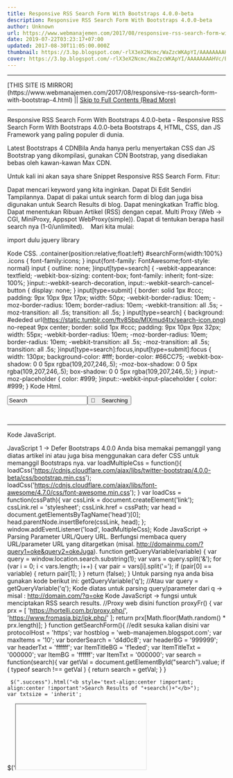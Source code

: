```yaml
---
title: Responsive RSS Search Form With Bootstraps 4.0.0-beta
description: Responsive RSS Search Form With Bootstraps 4.0.0-beta
author: Unknown
url: https://www.webmanajemen.com/2017/08/responsive-rss-search-form-with-bootstrap-4.html
date: 2019-07-22T03:23:17+07:00
updated: 2017-08-30T11:05:00.000Z
thumbnail: https://3.bp.blogspot.com/-rlX3eX2Ncmc/WaZzcWKApYI/AAAAAAAAHVc/EtQrgEUUiyou54pxhpU0AfAW-ivce0fZgCLcBGAs/s320/images%2B%25281%2529.png
cover: https://3.bp.blogspot.com/-rlX3eX2Ncmc/WaZzcWKApYI/AAAAAAAAHVc/EtQrgEUUiyou54pxhpU0AfAW-ivce0fZgCLcBGAs/s320/images%2B%25281%2529.png
---
```


<hr/> [THIS SITE IS MIRROR](https://www.webmanajemen.com/2017/08/responsive-rss-search-form-with-bootstrap-4.html) || <a href="https://www.webmanajemen.com/2017/08/responsive-rss-search-form-with-bootstrap-4.html" rel="follow" class="button" id="read-more">Skip to Full Contents (Read More)</a> <hr/> Responsive RSS Search Form With Bootstraps 4.0.0-beta - Responsive RSS Search Form With Bootstraps 4.0.0-beta Bootstraps 4, HTML, CSS, dan JS Framework yang paling populer di dunia.

Latest Bootstraps 4 CDNBila Anda hanya perlu menyertakan CSS dan JS Bootstrap yang dikompilasi, gunakan CDN Bootstrap, yang disediakan bebas oleh kawan-kawan Max CDN. 
<link rel="stylesheet" href="https://maxcdn.bootstrapcdn.com/bootstrap/4.0.0-alpha.6/css/bootstrap.min.css" integrity="sha384-rwoIResjU2yc3z8GV/NPeZWAv56rSmLldC3R/AZzGRnGxQQKnKkoFVhFQhNUwEyJ" crossorigin="anonymous">
<script src="https://code.jquery.com/jquery-3.1.1.slim.min.js" integrity="sha384-A7FZj7v+d/sdmMqp/nOQwliLvUsJfDHW+k9Omg/a/EheAdgtzNs3hpfag6Ed950n" crossorigin="anonymous"></script>
<script src="https://cdnjs.cloudflare.com/ajax/libs/tether/1.4.0/js/tether.min.js" integrity="sha384-DztdAPBWPRXSA/3eYEEUWrWCy7G5KFbe8fFjk5JAIxUYHKkDx6Qin1DkWx51bBrb" crossorigin="anonymous"></script>
<script src="https://maxcdn.bootstrapcdn.com/bootstrap/4.0.0-alpha.6/js/bootstrap.min.js" integrity="sha384-vBWWzlZJ8ea9aCX4pEW3rVHjgjt7zpkNpZk+02D9phzyeVkE+jo0ieGizqPLForn" crossorigin="anonymous"></script>

Untuk kali ini akan saya share Snippet Responsive RSS Search Form. 
Fitur:

Dapat mencari keyword yang kita inginkan.
Dapat Di Edit Sendiri Tampilannya.
Dapat di pakai untuk search form di blog dan juga bisa digunakan untuk Search Results di blog.
Dapat meningkatkan Traffic blog.
Dapat menentukan Ribuan Artikel (RSS) dengan cepat.
Multi Proxy (Web -> CGI, MiniProxy, Appspot WebProxy(simple)).
Dapat di tentukan berapa hasil search nya (1-0/unlimited).
   Mari kita mulai:


import dulu jquery library 
<script src="https://ajax.googleapis.com/ajax/libs/jquery/3.2.1/jquery.min.js"></script>

Kode CSS.
.container{position:relative;float:left}
#searchForm{width:100%}
.icons { font-family:icons; }
input{font-family: FontAwesome;font-style: normal}
input {
 outline: none;
}input[type=search] {
 -webkit-appearance: textfield;
 -webkit-box-sizing: content-box;
 font-family: inherit;
 font-size: 100%;
}input::-webkit-search-decoration,
input::-webkit-search-cancel-button {
 display: none; 
}
input[type=submit] { 
 border: solid 1px #ccc;
 padding: 9px 10px 9px 17px;
 width: 50px;
  -webkit-border-radius: 10em;
 -moz-border-radius: 10em;
 border-radius: 10em;
  -webkit-transition: all .5s;
 -moz-transition: all .5s;
 transition: all .5s;
  }
input[type=search] {
 background: #ededed url(https://static.tumblr.com/ftv85bp/MIXmud4tx/search-icon.png) no-repeat 9px center;
 border: solid 1px #ccc;
 padding: 9px 10px 9px 32px;
 width: 55px;
  -webkit-border-radius: 10em;
 -moz-border-radius: 10em;
 border-radius: 10em;
  -webkit-transition: all .5s;
 -moz-transition: all .5s;
 transition: all .5s;
}input[type=search]:focus,input[type=submit]:focus {
 width: 130px;
 background-color: #fff;
 border-color: #66CC75;
  -webkit-box-shadow: 0 0 5px rgba(109,207,246,.5);
 -moz-box-shadow: 0 0 5px rgba(109,207,246,.5);
 box-shadow: 0 0 5px rgba(109,207,246,.5);
}
input:-moz-placeholder {
 color: #999;
}input::-webkit-input-placeholder {
 color: #999;
}
Kode Html.
<div class="container mt-2">
<form action="javascript:getSearchForm();" class="form-inline" id="searchForm" method="POST">
  <div class="input-group">
  <input type="search" id="search" class="form-control" onClick="this.select();" value="Search"></input><input type="submit" id="submit" class="input-group-addon" onClick="removeBefore();" value="&#xf002;&nbsp;&nbsp;&nbsp;&nbsp;Searching" class="icons"></input>
  </div></form></div><br><hr>
<center><span class="success"></span></center>
<div class="embed-responsive embed-responsive-16by9"><div class="embed-responsive-item"></div></div>
Kode JavaScript.

JavaScript 1 -> Defer Bootstraps 4.0.0
Anda bisa memakai pemanggil yang diatas artikel ini atau juga bisa menggunakan cara defer CSS untuk memanggil Bootstraps nya.
var loadMultipleCss = function(){
 loadCss('https://cdnjs.cloudflare.com/ajax/libs/twitter-bootstrap/4.0.0-beta/css/bootstrap.min.css');
 loadCss('https://cdnjs.cloudflare.com/ajax/libs/font-awesome/4.7.0/css/font-awesome.min.css');
} 
var loadCss = function(cssPath){
    var cssLink = document.createElement('link');
    cssLink.rel = 'stylesheet';
    cssLink.href = cssPath;
    var head = document.getElementsByTagName('head')[0];
    head.parentNode.insertBefore(cssLink, head);
};
window.addEventListener('load', loadMultipleCss);
Kode JavaScript -> Parsing Parameter URL/Query URL.
Berfungsi membaca query URL/parameter URL yang ditargetkan (misal. http://domainmu.com/?query1=oke&query2=okeJuga).
function getQueryVariable(variable) {
    var query = window.location.search.substring(1);
    var vars = query.split('&');
    for (var i = 0; i < vars.length; i++) {
      var pair = vars[i].split('=');
      if (pair[0] == variable) {
        return pair[1];
      }
    }
    return (false);
  }
Untuk parsing nya anda bisa gunakan kode berikut ini:
getQueryVariable('q');
//Atau
var query = getQueryVariable('q');
Kode diatas untuk parsing query/parameter dari q -> misal : http://domain.com/?q=oke 
Kode JavaScript -> fungsi untuk menciptakan RSS search results.
//Proxy web disini
function proxyFr()
{    var prx = [
        'https://hortelli.com.br/proxy.php/',
        'https://www.fromasia.biz/ipk.php/'
    ];
    return prx[Math.floor(Math.random() * prx.length)];
}  function getSearchForm(){ //edit sesuka kalian disini
    var protocolHost = 'https';
    var hostblog = 'web-manajemen.blogspot.com';
    var maxItems = '10';
    var borderSearch = 'd4d0c8';
    var headerBG = '999999';
    var headerTxt = 'ffffff';
    var ItemTitleBG = 'f1eded';
    var ItemTitleTxt = '000000';
    var ItemBG = 'ffffff';
    var ItemTxt = '000000';
    var search = function(search){
      var getVal = document.getElementById("search").value;
      if ( typeof search !== getVal )
      { 
        return search = getVal;
      } 
    }
     
     $(".success").html("<b style='text-align:center !important; align:center !important'>Search Results of "+search()+"</b>");
    var txtsize = 'inherit';
   $('<iframe>', {
   src: proxyFr()+'http://rssdog.com/index.htm?url='+protocolHost+'%3A%2F%2F'+hostblog+'%2Frss.xml%3Fredirect%3Dfalse%26max-results%3D9000&mode=html&showonly='+search()+'&maxitems='+maxItems+'&showdescs=0&desctrim=0&descmax=0&tabwidth=100%25&xmlbtn=1&utf8=1&linktarget=_blank&textsize='+txtsize+'&fullhtml=1&bordercol=%23'+borderSearch+'&headbgcol=%23'+headerBG+'&headtxtcol=%23'+headerTxt+'&titlebgcol=%23'+ItemTitleBG+'&titletxtcol=%23'+ItemTitleTxt+'&itembgcol=%23'+ItemBG+'&itemtxtcol=%23'+ItemTxt+'&ctl=0',
     id: 'myFrame',
     class: 'embed-responsive-item',
     frameborder: 0,
     height: '100%',
     width: '100%',
     //style: 'width:100%; height:500px',
     scrolling: 'yes'
   }).appendTo('.embed-responsive-item');
    }
function removeBefore(){
    $(".embed-responsive-item").html("");
  }

#tutorial OL { counter-reset: item } #tutorial LI { display: block } #tutorial LI:before { content: counters(item, ".") " "; counter-increment: item }Demo:
window.onload = function(){    var link = "https://rawgit.com/dimaslanjaka/2818403a6cdf22eac4f6fc48f4863f8f/raw/cef9aeb6b7446497add98d2a0e4fcebc1dc1a61c/index.html" var iframe = document.createElement('iframe'); iframe.frameBorder=0; iframe.width="300px"; iframe.height="250px"; iframe.id="embed-responsive-item"; iframe.setAttribute("src", link); document.getElementById("cc").appendChild(iframe);  } Your browser not used JavaScript, this demo required javascript runtime
Untuk yang kalian ingin gunakan di search results blog kalian. Tinggal ganti var search = function().... Ke var search = getQueryVariable('q');
Demikian artikel responsive RSS Search Results, untuk AMP page nyusul. Selamat mencoba <hr/> [THIS SITE IS MIRROR](https://www.webmanajemen.com/2017/08/responsive-rss-search-form-with-bootstrap-4.html) || <a href="https://www.webmanajemen.com/2017/08/responsive-rss-search-form-with-bootstrap-4.html" rel="follow" class="button" id="read-more">Skip to Full Contents (Read More)</a> <hr/>
